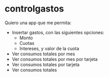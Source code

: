 # controlgastos

Quiero una app que me permita:
- Insertar gastos, con las siguientes opciones:
	- Monto
	- Cuotas
	- Intereses, y valor de la cuota
- Ver consumos totales por mes
- Ver consumos totales por mes por tarjeta
- Ver consumos totales por tarjeta
- Ver consumos totales
